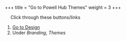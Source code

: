 +++
title = "Go to Powell Hub Themes"
weight = 3
+++

&emsp; Click through these buttons/links

1. [Go to Design](./to_hub_design.md)
2. Under *Branding*, *Themes*
